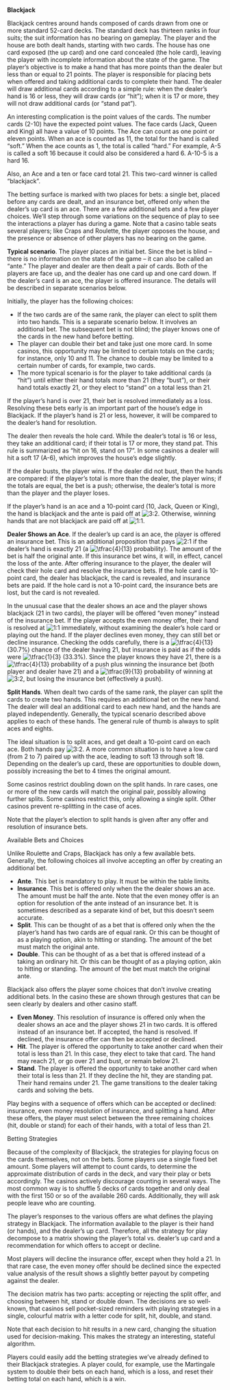 **Blackjack** 

Blackjack centres around hands composed of cards drawn from one or more standard 52-card decks. The standard deck has thirteen ranks in four suits; the suit information has no bearing on gameplay. The player and the house are both dealt hands, starting with two cards. The house has one card exposed (the up card) and one card concealed (the hole card), leaving the player with incomplete information about the state of the game. The player’s objective is to make a hand that has more points than the dealer but less than or equal to 21 points. The player is responsible for placing bets when offered and taking additional cards to complete their hand. The dealer will draw additional cards according to a simple rule: when the dealer’s hand is 16 or less, they will draw cards (or “hit”); when it is 17 or more, they will not draw additional cards (or “stand pat”).

An interesting complication is the point values of the cards. The number cards (2-10) have the expected point values. The face cards (Jack, Queen and King) all have a value of 10 points. The Ace can count as one point or eleven points. When an ace is counted as 11, the total for the hand is called “soft.” When the ace counts as 1, the total is called “hard.” For example, A-5 is called a soft 16 because it could also be considered a hard 6. A-10-5 is a hard 16.

Also, an Ace and a ten or face card total 21. This two-card winner is called “blackjack”.

The betting surface is marked with two places for bets: a single bet, placed before any cards are dealt, and an insurance bet, offered only when the dealer’s up card is an ace. There are a few additional bets and a few player choices. We’ll step through some variations on the sequence of play to see the interactions a player has during a game. Note that a casino table seats several players; like Craps and Roulette, the player opposes the house, and the presence or absence of other players has no bearing on the game.

**Typical scenario**. The player places an initial bet. Since the bet is blind – there is no information on the state of the game – it can also be called an “ante.” The player and dealer are then dealt a pair of cards. Both of the players are face up, and the dealer has one card up and one card down. If the dealer’s card is an ace, the player is offered insurance. The details will be described in separate scenarios below.

Initially, the player has the following choices:

*   If the two cards are of the same rank, the player can elect to split them into two hands. This is a separate scenario below. It involves an additional bet. The subsequent bet is not blind; the player knows one of the cards in the new hand before betting.
*   The player can double their bet and take just one more card. In some casinos, this opportunity may be limited to certain totals on the cards; for instance, only 10 and 11. The chance to double may be limited to a certain number of cards, for example, two cards.
*   The more typical scenario is for the player to take additional cards (a “hit”) until either their hand totals more than 21 (they “bust”), or their hand totals exactly 21, or they elect to “stand” on a total less than 21.

If the player’s hand is over 21, their bet is resolved immediately as a loss. Resolving these bets early is an important part of the house’s edge in Blackjack. If the player’s hand is 21 or less, however, it will be compared to the dealer’s hand for resolution.

The dealer then reveals the hole card. While the dealer’s total is 16 or less, they take an additional card; if their total is 17 or more, they stand pat. This rule is summarized as “hit on 16, stand on 17”. In some casinos a dealer will hit a soft 17 (A-6), which improves the house’s edge slightly.

If the dealer busts, the player wins. If the dealer did not bust, then the hands are compared: if the player’s total is more than the dealer, the player wins; if the totals are equal, the bet is a push; otherwise, the dealer’s total is more than the player and the player loses.

If the player’s hand is an ace and a 10-point card (10, Jack, Queen or King), the hand is blackjack and the ante is paid off at ![3:2](https://33333.cdn.cke-cs.com/kSW7V9NHUXugvhoQeFaf/images/8a0a89a79f8d2cab4d5a0fda330a4ba7320a32c24899c0dc.png). Otherwise, winning hands that are not blackjack are paid off at ![1:1](https://33333.cdn.cke-cs.com/kSW7V9NHUXugvhoQeFaf/images/6a98c65d6b1514d88fc4aa8976475919f1022b03a497308b.png).

**Dealer Shows an Ace**. If the dealer’s up card is an ace, the player is offered an insurance bet. This is an additional proposition that pays ![2:1](https://33333.cdn.cke-cs.com/kSW7V9NHUXugvhoQeFaf/images/c1f83b0ce493fe69a38ec837e2b989b7b8beed318f7681c0.png) if the dealer’s hand is exactly 21 (a ![\tfrac{4}{13}](https://33333.cdn.cke-cs.com/kSW7V9NHUXugvhoQeFaf/images/15592c3ec571bf43f2a5db50921592a79810b340c5a96b23.png) probability). The amount of the bet is half the original ante. If this insurance bet wins, it will, in effect, cancel the loss of the ante. After offering insurance to the player, the dealer will check their hole card and resolve the insurance bets. If the hole card is 10-point card, the dealer has blackjack, the card is revealed, and insurance bets are paid. If the hole card is not a 10-point card, the insurance bets are lost, but the card is not revealed.

In the unusual case that the dealer shows an ace and the player shows blackjack (21 in two cards), the player will be offered “even money” instead of the insurance bet. If the player accepts the even money offer, their hand is resolved at ![1:1](https://33333.cdn.cke-cs.com/kSW7V9NHUXugvhoQeFaf/images/ce1cfd0b4be857f85b4a07c071d9f9546c1869d30c98b1a9.png) immediately, without examining the dealer’s hole card or playing out the hand. If the player declines even money, they can still bet or decline insurance. Checking the odds carefully, there is a ![\tfrac{4}{13}](https://33333.cdn.cke-cs.com/kSW7V9NHUXugvhoQeFaf/images/3a4909df8566cf717e097dcb488d5f682eb1d8ccdd24a110.png) (30.7%) chance of the dealer having 21, but insurance is paid as if the odds were ![\tfrac{1}{3}](https://33333.cdn.cke-cs.com/kSW7V9NHUXugvhoQeFaf/images/7a19b46f7dfa184c33f7824fae5ecef1c98fb71884a736c3.png) (33.3%). Since the player knows they have 21, there is a ![\tfrac{4}{13}](https://33333.cdn.cke-cs.com/kSW7V9NHUXugvhoQeFaf/images/4b2f00fe3742e4d4f33f331146116fb88f8363565e1b3a9a.png) probability of a push plus winning the insurance bet (both player and dealer have 21) and a ![\tfrac{9}{13}](https://33333.cdn.cke-cs.com/kSW7V9NHUXugvhoQeFaf/images/4f04ce601e29d32326f1692a5c7b965644ba141301c0cee7.png) probability of winning at ![3:2](https://33333.cdn.cke-cs.com/kSW7V9NHUXugvhoQeFaf/images/313cf21bff1bfb543dcadf6ebe34540978ee5ddede31cab4.png), but losing the insurance bet (effectively a push).

**Split Hands**. When dealt two cards of the same rank, the player can split the cards to create two hands. This requires an additional bet on the new hand. The dealer will deal an additional card to each new hand, and the hands are played independently. Generally, the typical scenario described above applies to each of these hands. The general rule of thumb is always to split aces and eights.

The ideal situation is to split aces, and get dealt a 10-point card on each ace. Both hands pay ![3:2](https://33333.cdn.cke-cs.com/kSW7V9NHUXugvhoQeFaf/images/b827fbb85dc4502aa8eca0c2f56a3325362d3de0a0db7db6.png). A more common situation is to have a low card (from 2 to 7) paired up with the ace, leading to soft 13 through soft 18. Depending on the dealer’s up card, these are opportunities to double down, possibly increasing the bet to 4 times the original amount.

Some casinos restrict doubling down on the split hands. In rare cases, one or more of the new cards will match the original pair, possibly allowing further splits. Some casinos restrict this, only allowing a single split. Other casinos prevent re-splitting in the case of aces.

Note that the player’s election to split hands is given after any offer and resolution of insurance bets.

Available Bets and Choices

Unlike Roulette and Craps, Blackjack has only a few available bets. Generally, the following choices all involve accepting an offer by creating an additional bet.

*   **Ante**. This bet is mandatory to play. It must be within the table limits.
*   **Insurance**. This bet is offered only when the the dealer shows an ace. The amount must be half the ante. Note that the even money offer is an option for resolution of the ante instead of an insurance bet. It is sometimes described as a separate kind of bet, but this doesn’t seem accurate.
*   **Split**. This can be thought of as a bet that is offered only when the the player’s hand has two cards are of equal rank. Or this can be thought of as a playing option, akin to hitting or standing. The amount of the bet must match the original ante.
*   **Double**. This can be thought of as a bet that is offered instead of a taking an ordinary hit. Or this can be thought of as a playing option, akin to hitting or standing. The amount of the bet must match the original ante.

Blackjack also offers the player some choices that don’t involve creating additional bets. In the casino these are shown through gestures that can be seen clearly by dealers and other casino staff.

*   **Even Money**. This resolution of insurance is offered only when the dealer shows an ace and the player shows 21 in two cards. It is offered instead of an insurance bet. If accepted, the hand is resolved. If declined, the insurance offer can then be accepted or declined.
*   **Hit**. The player is offered the opportunity to take another card when their total is less than 21. In this case, they elect to take that card. The hand may reach 21, or go over 21 and bust, or remain below 21.
*   **Stand**. The player is offered the opportunity to take another card when their total is less than 21. If they decline the hit, they are standing pat. Their hand remains under 21. The game transitions to the dealer taking cards and solving the bets.

Play begins with a sequence of offers which can be accepted or declined: insurance, even money resolution of insurance, and splitting a hand. After these offers, the player must select between the three remaining choices (hit, double or stand) for each of their hands, with a total of less than 21.

Betting Strategies

Because of the complexity of Blackjack, the strategies for playing focus on the cards themselves, not on the bets. Some players use a single fixed bet amount. Some players will attempt to count cards, to determine the approximate distribution of cards in the deck, and vary their play or bets accordingly. The casinos actively discourage counting in several ways. The most common way is to shuffle 5 decks of cards together and only deal with the first 150 or so of the available 260 cards. Additionally, they will ask people leave who are counting.

The player’s responses to the various offers are what defines the playing strategy in Blackjack. The information available to the player is their hand (or hands), and the dealer’s up card. Therefore, all the strategy for play decompose to a matrix showing the player’s total vs. dealer’s up card and a recommendation for which offers to accept or decline.

Most players will decline the insurance offer, except when they hold a 21. In that rare case, the even money offer should be declined since the expected value analysis of the result shows a slightly better payout by competing against the dealer.

The decision matrix has two parts: accepting or rejecting the split offer, and choosing between hit, stand or double down. The decisions are so well-known, that casinos sell pocket-sized reminders with playing strategies in a single, colourful matrix with a letter code for split, hit, double, and stand.

Note that each decision to hit results in a new card, changing the situation used for decision-making. This makes the strategy an interesting, stateful algorithm.

Players could easily add the betting strategies we’ve already defined to their Blackjack strategies. A player could, for example, use the Martingale system to double their bets on each hand, which is a loss, and reset their betting total on each hand, which is a win.
